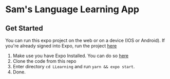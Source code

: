 # Sam's Language Learning App

## Get Started
You can run this expo project on the web or on a device (IOS or Android). If you're already signed into Expo, run the project [here](https://exp.host/@merciyah/LLearning)
1. Make use you have Expo Installed. You can do so [here](https://docs.expo.dev/get-started/installation/)
2. Clone the code from this repo
3. Enter directory `cd LLearning` and run `yarn && expo start`.
4. Done.